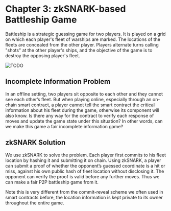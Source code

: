 # Chapter 3: zkSNARK-based Battleship Game


Battleship is a strategic guessing game for two players. It is played on a grid on which each player's fleet of warships are marked. The locations of the fleets are concealed from the other player. Players alternate turns calling "shots" at the other player's ships, and the objective of the game is to destroy the opposing player's fleet.

![TODO]()


## Incomplete Information Problem

In an offline setting, two players sit opposite to each other and they cannot see each other’s fleet. But when playing online, especially through an on-chain smart contract, a player cannot tell the smart contract the critical information about his fleet during the game, otherwise its component will also know.  Is there any way for the contract to verify each response of moves and update the game state under this situation? In other words, can we make this game a fair incomplete information game?

## zkSNARK Solution

We use zkSNARK to solve the problem. Each player first commits to his fleet location by hashing it and submitting it on chain. Using zkSNARK, a player can submit a proof of whether the opponent’s guessed coordinate is a hit or miss, against his own public hash of fleet location without disclosing it. The opponent can verify the proof is valid before any further moves. Thus we can make a fair P2P battleship game from it.

Note this is very different from the commit-reveal scheme we often used in smart contracts before, the location information is kept private to its owner throughout the entire game.
